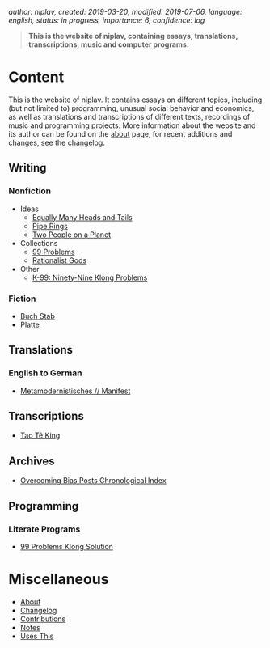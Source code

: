 *author: niplav, created: 2019-03-20, modified: 2019-07-06, language: english, status: in progress, importance: 6, confidence: log*

> __This is the website of niplav, containing essays, translations,
> transcriptions, music and computer programs.__

Content
=======

This is the website of niplav. It contains essays on different topics,
including (but not limited to) programming, unusual social behavior and
economics, as well as translations and transcriptions of different texts,
recordings of music and programming projects. More information about
the website and its author can be found on the [about](./about.md) page,
for recent additions and changes, see the [changelog](./changelog.md).

Writing
-------

### Nonfiction

* Ideas
	* [Equally Many Heads and Tails](./equally_many_heads_and_tails.md)
	* [Pipe Rings](./pipe_rings.md)
	* [Two People on a Planet](./two_people_on_a_planet.md)
* Collections
	* [99 Problems](./99_problems_collection.md)
	* [Rationalist Gods](./rationalist_gods.md)
* Other
	* [K-99: Ninety-Nine Klong Problems](./99_klong_problems.md)

### Fiction

* [Buch Stab](./buch_stab.md)
* [Platte](./platte.md)

Translations
------------

### English to German

* [Metamodernistisches // Manifest](./metamodernistisches_manifest.md)

Transcriptions
--------------

* [Tao Tê King](./tao_te_king.md)

Archives
--------

* [Overcoming Bias Posts Chronological Index](./ob_chrono.md)

Programming
-----------

### Literate Programs

* [99 Problems Klong Solution](./99_problems_klong_solution.md)

Miscellaneous
=============

* [About](./about.md)
* [Changelog](./changelog.md)
* [Contributions](./contributions.md)
* [Notes](./notes.md)
* [Uses This](./uses_this.md)
